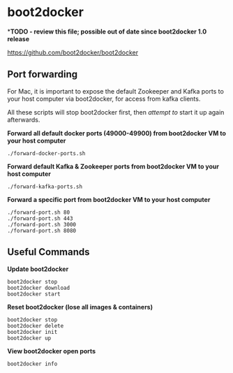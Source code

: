 boot2docker
===========

***TODO - review this file; possible out of date since boot2docker 1.0 release**

https://github.com/boot2docker/boot2docker

Port forwarding
---------------

For Mac, it is important to expose the default Zookeeper and Kafka ports to your
host computer via boot2docker, for access from kafka clients.

All these scripts will stop boot2docker first, then *attempt to* start it up again afterwards.

**Forward all default docker ports (49000-49900) from boot2docker VM to your host computer**

    ./forward-docker-ports.sh

**Forward default Kafka & Zookeeper ports from boot2docker VM to your host computer**

    ./forward-kafka-ports.sh

**Forward a specific port from boot2docker VM to your host computer**

    ./forward-port.sh 80
    ./forward-port.sh 443
    ./forward-port.sh 3000
    ./forward-port.sh 8080

Useful Commands
---------------

**Update boot2docker**

    boot2docker stop
    boot2docker download
    boot2docker start

**Reset boot2docker (lose all images & containers)**

    boot2docker stop
    boot2docker delete
    boot2docker init
    boot2docker up

**View boot2docker open ports**

    boot2docker info
